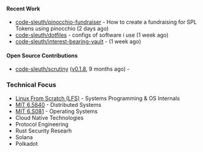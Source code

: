 

#### Recent Work

- [code-sleuth/pinocchio-fundraiser](https://github.com/code-sleuth/pinocchio-fundraiser) - How to create a fundraising for SPL Tokens using pinocchio (2 days ago)
- [code-sleuth/dotfiles](https://github.com/code-sleuth/dotfiles) - configs of software i use (1 week ago)
- [code-sleuth/interest-bearing-vault](https://github.com/code-sleuth/interest-bearing-vault) -  (1 week ago)

#### Open Source Contributions

- [code-sleuth/scrutiny](https://github.com/code-sleuth/scrutiny) ([v0.1.8](https://github.com/code-sleuth/scrutiny/releases/tag/v0.1.8), 9 months ago) - 

### Technical Focus
- [Linux From Scratch (LFS)](https://www.linuxfromscratch.org/lfs/) - Systems Programming & OS Internals
- [MIT 6.5840](http://nil.csail.mit.edu/6.5840/2025/) - Distributed Systems
- [MIT 6.S081](https://pdos.csail.mit.edu/6.828/2025/) - Operating Systems
- Cloud Native Technologies
- Protocol Engineering
- Rust Security Researh
- Solana
- Polkadot


